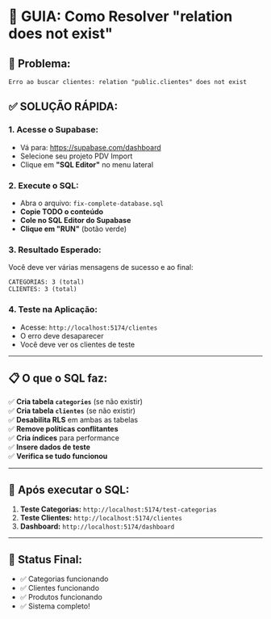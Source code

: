 # 🔧 GUIA: Como Resolver "relation does not exist"

## 🚨 **Problema:**
```
Erro ao buscar clientes: relation "public.clientes" does not exist
```

## ✅ **SOLUÇÃO RÁPIDA:**

### 1. **Acesse o Supabase:**
- Vá para: https://supabase.com/dashboard
- Selecione seu projeto PDV Import
- Clique em **"SQL Editor"** no menu lateral

### 2. **Execute o SQL:**
- Abra o arquivo: `fix-complete-database.sql`
- **Copie TODO o conteúdo**
- **Cole no SQL Editor do Supabase**
- **Clique em "RUN"** (botão verde)

### 3. **Resultado Esperado:**
Você deve ver várias mensagens de sucesso e ao final:
```
CATEGORIAS: 3 (total)
CLIENTES: 3 (total)
```

### 4. **Teste na Aplicação:**
- Acesse: `http://localhost:5174/clientes`
- O erro deve desaparecer
- Você deve ver os clientes de teste

---

## 📋 **O que o SQL faz:**

✅ **Cria tabela `categories`** (se não existir)  
✅ **Cria tabela `clientes`** (se não existir)  
✅ **Desabilita RLS** em ambas as tabelas  
✅ **Remove políticas conflitantes**  
✅ **Cria índices** para performance  
✅ **Insere dados de teste**  
✅ **Verifica se tudo funcionou**  

---

## 🎯 **Após executar o SQL:**

1. **Teste Categorias:** `http://localhost:5174/test-categorias`
2. **Teste Clientes:** `http://localhost:5174/clientes`
3. **Dashboard:** `http://localhost:5174/dashboard`

---

## 🚀 **Status Final:**
- ✅ Categorias funcionando
- ✅ Clientes funcionando  
- ✅ Produtos funcionando
- ✅ Sistema completo!
